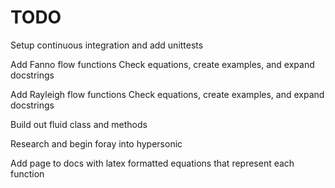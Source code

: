 # TODO

Setup continuous integration and add unittests

Add Fanno flow functions
    Check equations, create examples, and expand docstrings

Add Rayleigh flow functions
    Check equations, create examples, and expand docstrings

Build out fluid class and methods

Research and begin foray into hypersonic

Add page to docs with latex formatted equations that represent each function